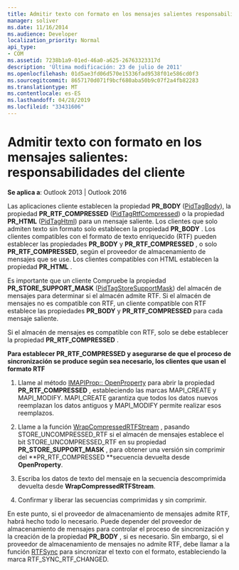 ```yaml
---
title: Admitir texto con formato en los mensajes salientes responsabilidades del cliente
manager: soliver
ms.date: 11/16/2014
ms.audience: Developer
localization_priority: Normal
api_type:
- COM
ms.assetid: 7238b1a9-01ed-46a0-a625-26763323317d
description: 'Última modificación: 23 de julio de 2011'
ms.openlocfilehash: 01d5ae3fd06d570e15336fad9538f01e586cd0f3
ms.sourcegitcommit: 8657170d071f9bcf680aba50b9c07f2a4fb82283
ms.translationtype: MT
ms.contentlocale: es-ES
ms.lasthandoff: 04/28/2019
ms.locfileid: "33431606"
---
```

# <a name="supporting-formatted-text-in-outgoing-messages-client-responsibilities"></a>Admitir texto con formato en los mensajes salientes: responsabilidades del cliente

  
  
**Se aplica a**: Outlook 2013 | Outlook 2016 
  
Las aplicaciones cliente establecen la propiedad **PR_BODY** ([PidTagBody](pidtagbody-canonical-property.md)), la propiedad **PR_RTF_COMPRESSED** ([PidTagRtfCompressed](pidtagrtfcompressed-canonical-property.md)) o la propiedad **PR_HTML** ([PidTagHtml](pidtaghtml-canonical-property.md)) para un mensaje saliente. Los clientes que solo admiten texto sin formato solo establecen la propiedad **PR_BODY** . Los clientes compatibles con el formato de texto enriquecido (RTF) pueden establecer las propiedades **PR_BODY** y **PR_RTF_COMPRESSED** , o solo **PR_RTF_COMPRESSED**, según el proveedor de almacenamiento de mensajes que se use. Los clientes compatibles con HTML establecen la propiedad **PR_HTML** . 
  
Es importante que un cliente Compruebe la propiedad **PR_STORE_SUPPORT_MASK** ([PidTagStoreSupportMask](pidtagstoresupportmask-canonical-property.md)) del almacén de mensajes para determinar si el almacén admite RTF. Si el almacén de mensajes no es compatible con RTF, un cliente compatible con RTF establece las propiedades **PR_BODY** y **PR_RTF_COMPRESSED** para cada mensaje saliente. 
  
Si el almacén de mensajes es compatible con RTF, solo se debe establecer la propiedad **PR_RTF_COMPRESSED** . 
  
 **Para establecer PR_RTF_COMPRESSED y asegurarse de que el proceso de sincronización se produce según sea necesario, los clientes que usan el formato RTF**
  
1. Llame al método [IMAPIProp:: OpenProperty](imapiprop-openproperty.md) para abrir la propiedad **PR_RTF_COMPRESSED** , estableciendo las marcas MAPI_CREATE y MAPI_MODIFY. MAPI_CREATE garantiza que todos los datos nuevos reemplazan los datos antiguos y MAPI_MODIFY permite realizar esos reemplazos. 
    
2. Llame a la función [WrapCompressedRTFStream](wrapcompressedrtfstream.md) , pasando STORE_UNCOMPRESSED_RTF si el almacén de mensajes establece el bit STORE_UNCOMPRESSED_RTF en su propiedad **PR_STORE_SUPPORT_MASK** , para obtener una versión sin comprimir del **PR_RTF_COMPRESSED **secuencia devuelta desde **OpenProperty**.
    
3. Escriba los datos de texto del mensaje en la secuencia descomprimida devuelta desde **WrapCompressedRTFStream**.
    
4. Confirmar y liberar las secuencias comprimidas y sin comprimir.
    
En este punto, si el proveedor de almacenamiento de mensajes admite RTF, habrá hecho todo lo necesario. Puede depender del proveedor de almacenamiento de mensajes para controlar el proceso de sincronización y la creación de la propiedad **PR_BODY** , si es necesario. Sin embargo, si el proveedor de almacenamiento de mensajes no admite RTF, debe llamar a la función [RTFSync](rtfsync.md) para sincronizar el texto con el formato, estableciendo la marca RTF_SYNC_RTF_CHANGED. 
  

